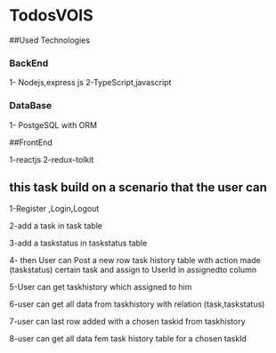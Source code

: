 # TodosVOIS

##Used Technologies

### BackEnd 
1- Nodejs,express js 
2-TypeScript,javascript

### DataBase 
1- PostgeSQL with ORM

##FrontEnd

1-reactjs
2-redux-tolkit

## this task build on a scenario that the user can
1-Register ,Login,Logout

2-add a task in task table

3-add a taskstatus in taskstatus table 

4- then User can Post a new row task history table  with action made (taskstatus)  certain task 
and assign to UserId in assignedto column 

5-User can get taskhistory which assigned to him 

6-user can get all data from  taskhistory with relation (task,taskstatus)

7-user can last row added  with a chosen taskid from taskhistory  

8-user can get all data fem task history table for a chosen taskId



